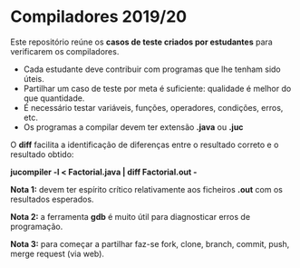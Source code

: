 # Compiladores 2019/20

Este repositório reúne os **casos de teste criados por estudantes** para verificarem os compiladores.

* Cada estudante deve contribuir com programas que lhe tenham sido úteis.
* Partilhar um caso de teste por meta é suficiente: qualidade é melhor do que quantidade.
* É necessário testar variáveis, funções, operadores, condições, erros, etc.
* Os programas a compilar devem ter extensão **.java** ou **.juc**

O **diff** facilita a identificação de diferenças entre o resultado correto e o resultado obtido:

**jucompiler -l &lt; Factorial.java | diff Factorial.out -**

**Nota 1:** devem ter espírito crítico relativamente aos ficheiros **.out** com os resultados esperados.

**Nota 2:** a ferramenta **gdb** é muito útil para diagnosticar erros de programação.

**Nota 3:** para começar a partilhar faz-se fork, clone, branch, commit, push, merge request (via web).

